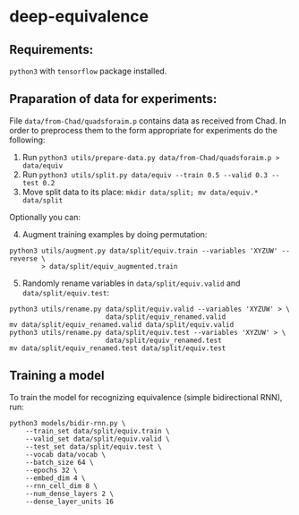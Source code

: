 # deep-equivalence

## Requirements:
`python3` with `tensorflow` package installed.

## Praparation of data for experiments:

File `data/from-Chad/quadsforaim.p` contains data as received from Chad. In order
to preprocess them to the form appropriate for experiments do the following:
1. Run `python3 utils/prepare-data.py data/from-Chad/quadsforaim.p > data/equiv`
2. Run `python3 utils/split.py data/equiv --train 0.5 --valid 0.3 --test 0.2`
3. Move split data to its place: `mkdir data/split; mv data/equiv.* data/split`

Optionally you can:

4. Augment training examples by doing permutation:
```
python3 utils/augment.py data/split/equiv.train --variables 'XYZUW' --reverse \
		> data/split/equiv_augmented.train
```
5. Randomly rename variables in `data/split/equiv.valid` and
   `data/split/equiv.test`:
```
python3 utils/rename.py data/split/equiv.valid --variables 'XYZUW' > \
						data/split/equiv_renamed.valid
mv data/split/equiv_renamed.valid data/split/equiv.valid
python3 utils/rename.py data/split/equiv.test --variables 'XYZUW' > \
						data/split/equiv_renamed.test
mv data/split/equiv_renamed.test data/split/equiv.test
```

## Training a model

To train the model for recognizing equivalence (simple bidirectional RNN), run:
```
python3 models/bidir-rnn.py \
	--train_set data/split/equiv.train \
	--valid_set data/split/equiv.valid \
	--test_set data/split/equiv.test \
	--vocab data/vocab \
	--batch_size 64 \
	--epochs 32 \
	--embed_dim 4 \
	--rnn_cell_dim 8 \
	--num_dense_layers 2 \
	--dense_layer_units 16
```
